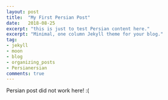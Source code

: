 ```yaml
---
layout: post
title:  "My First Persian Post"
date:   2018-08-25
excerpt: "this is just to test Persian content here."
excerpt: "Minimal, one column Jekyll theme for your blog."
tag:
- jekyll 
- moon
- blog
- organizing_posts
- Persianersian
comments: true
---
```


Persian post did  not work here! :(